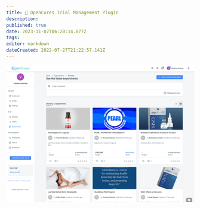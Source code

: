 ```yaml
---
title: 💉 OpenCures Trial Management Plugin
description: 
published: true
date: 2023-11-07T06:20:14.077Z
tags: 
editor: markdown
dateCreated: 2022-07-27T21:22:57.141Z
---
```


![](/assets/open-cures-app-experiments.png)
